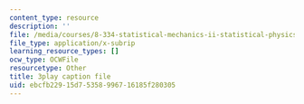 ```yaml
---
content_type: resource
description: ''
file: /media/courses/8-334-statistical-mechanics-ii-statistical-physics-of-fields-spring-2014/ebcfb22915d75358996716185f280305_xtgygDYTKM0.vtt
file_type: application/x-subrip
learning_resource_types: []
ocw_type: OCWFile
resourcetype: Other
title: 3play caption file
uid: ebcfb229-15d7-5358-9967-16185f280305
---
```


